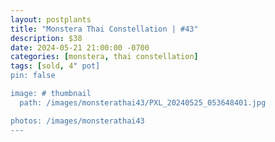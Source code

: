 ```yaml
---
layout: postplants
title: "Monstera Thai Constellation | #43"
description: $38
date: 2024-05-21 21:00:00 -0700
categories: [monstera, thai constellation]
tags: [sold, 4" pot]
pin: false

image: # thumbnail
  path: /images/monsterathai43/PXL_20240525_053648401.jpg

photos: /images/monsterathai43
---
```

